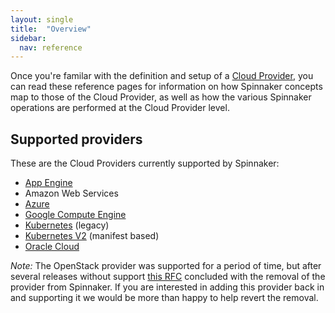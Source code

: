 ```yaml
---
layout: single
title:  "Overview"
sidebar:
  nav: reference
---
```


Once you're familar with the definition and setup of a [Cloud
Provider](/setup/providers/), you can read these reference pages for
information on how Spinnaker concepts map to those of the Cloud Provider, as
well as how the various Spinnaker operations are performed at the Cloud
Provider level.

## Supported providers

These are the Cloud Providers currently supported by Spinnaker:

* [App Engine](/reference/providers/appengine/)
* Amazon Web Services
* [Azure](/reference/providers/azure/)
* [Google Compute Engine](/reference/providers/gce/)
* [Kubernetes](/reference/providers/kubernetes/) (legacy)
* [Kubernetes V2](/reference/providers/kubernetes-v2) (manifest based)
* [Oracle Cloud](/reference/providers/oracle/)

*Note:* The OpenStack provider was supported for a period of time, but after several releases without support [this RFC](https://github.com/spinnaker/spinnaker/issues/4316) concluded with the removal of the provider from Spinnaker. If you are interested in adding this provider back in and supporting it we would be more than happy to help revert the removal.
